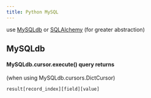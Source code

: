```yaml
---
title: Python MySQL
---
```


use [MySQLdb](http://mysql-python.sourceforge.net) or [SQLAlchemy](http://www.sqlalchemy.org/) (for greater abstraction)

## MySQLdb

#### MySQLdb.cursor.execute() query returns

(when using MySQLdb.cursors.DictCursor)

```
result[record_index][field][value]
```
